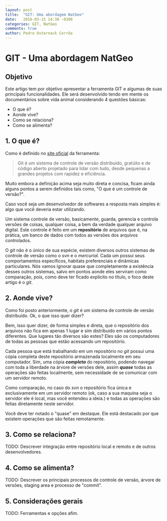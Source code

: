 ```yaml
---
layout: post
title:  "GIT: Uma abordagem NatGeo"
date:   2016-03-15 14:30 -0300
categories: GIT, NatGeo
comments: true
author: Pedro Osternack Corrêa
---
```

# GIT - Uma abordagem NatGeo

## Objetivo

Este artigo tem por objetivo apresentar a ferramenta GIT e algumas de suas principais funcionalidades. Ele será desenvolvido tendo em mente os documentários sobre vida animal considerando 4 questões básicas:
- O que é?
- Aonde vive?
- Como se relaciona?
- Como se alimenta?

## 1. O que é?

Como é definido no [site oficial][GitScm] da ferramenta: 

> Git é um sistema de controle de versão distribuído, gratúito e de código aberto projetado para lidar com tudo, desde pequenas a grandes projetos com rapidez e eficiência.

Muito embora a definição acima seja muito direta e concisa, ficam ainda alguns pontos a serem definidos tais como, "O que é um controle de versão?".

Caso você seja um desenvolvedor de softwares a resposta mais simples é: algo que você deveria estar utilizando.

Um sistema controle de versão, basicamente, guarda, gerencia e controla versões de coisas, qualquer coisa, a bem da verdade qualquer arquivo digital. Este controle é feito em um **repositório** de arquivos que é, na prática, um banco de dados com todos as versões dos arquivos controlados.

O *git* não é o único de sua espécie, existem diversos outros sistemas de controle de versão como o *svn* e o *mercurial*. Cada um possui seus comportamentos específicos, habitats preferenciais e dinâmicas particulares. Nós vamos ignorar quase que completamente a existência desses outros sistemas, salvo em pontos aonde eles serviram como comparação, pois, como deve ter ficado explicito no título, o foco deste artigo é o *git*.

## 2. Aonde vive?

Como foi posto anteriormente, o *git* é um sistema de controle de versão distribuído. Ok, o que isso quer dizer?

Bem, isso quer dizer, de forma simples e direta, que o repositório dos arquivos não fica em apenas 1 lugar e sim distribuido em vários pontos diferentes. Que lugares tão diversos são estes? Eles são os computadores de todas as pessoas que estão acessando um repositório.

Cada pessoa que está trabalhando em um repositório no *git* possui uma cópia completa deste repositório armazenada localmente em seu computador. Sim, uma cópia ***completa*** do repositório, podendo navegar com toda a liberdade na árvore de versões dele, assim ***quase*** todas as operações são feitas localmente, sem necessidade de se comunicar com um servidor remoto.

Como comparação, no caso do *svn* o repositório fica única e exclusivamente em um servidor remoto (ok, caso a sua maquina seja o servidor ele é local, mas você entendeu a ideia.) e todas as operações são feitas diretamente neste servidor.

Você deve ter notado o "quase" em destaque. Ele está destacado por que existem operações que são feitas remotamente.

## 3. Como se relaciona?
TODO: Descrever integração entre repositório local e remoto e de outros desenvolvedores.

## 4. Como se alimenta?
TODO: Descrever os principais processos de controle de versão, árvore de versões, staging area e processo de "commit".

## 5. Considerações gerais
TODO: Ferramentas e opções afim.

[GitScm]: https://git-scm.com/